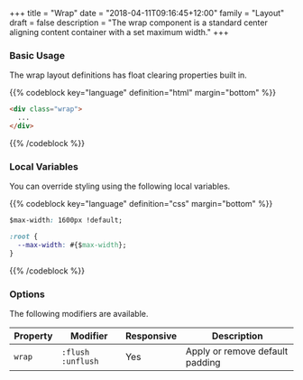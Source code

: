 +++
title = "Wrap"
date = "2018-04-11T09:16:45+12:00"
family = "Layout"
draft = false
description = "The wrap component is a standard center aligning content container with a set maximum width."
+++

### Basic Usage

The wrap layout definitions has float clearing properties built in.

{{% codeblock key="language" definition="html" margin="bottom" %}}
```html
<div class="wrap">
  ...
</div>
```
{{% /codeblock %}}

### Local Variables

You can override styling using the following local variables.

{{% codeblock key="language" definition="css" margin="bottom" %}}
```css
$max-width: 1600px !default;

:root {
  --max-width: #{$max-width};
}
```
{{% /codeblock %}}

### Options

The following modifiers are available.

<table class="table width:100% table:pile table@sm:unpile">
  <thead>
    <tr>
      <th>
        Property
      </th>
      <th>
        Modifier
      </th>
      <th>
        Responsive
      </th>
      <th>
        Description
      </th>
    </tr>
  </thead>
  <tr>
    <td data-label="Properties">
      <code>wrap</code>
    </td>
    <td data-label="Attributes">
      <code>:flush</code> <code>:unflush</code>
    </td>
    <td data-label="Responsive">
      Yes
    </td>
    <td class="row:reverse">
      Apply or remove default padding
    </td>
  </tr>
</table>

